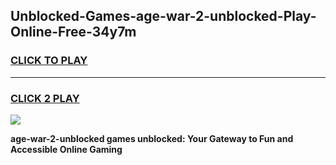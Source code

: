 
## Unblocked-Games-age-war-2-unblocked-Play-Online-Free-34y7m
<h3>
<a href="https://premium76.site?title=age-war-2-unblocked&ref=26A">CLICK TO PLAY</a></h3>
<hr>

<h3>
<a href="https://premium76.site?title=age-war-2-unblocked&ref=26A">CLICK 2 PLAY</a>
  
</h3>

<a href="https://premium76.site?title=age-war-2-unblocked&ref=26A"><img src="https://clearcache.store/games.png"></a>


**age-war-2-unblocked games unblocked: Your Gateway to Fun and Accessible Online Gaming**
